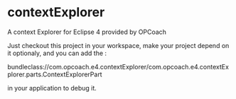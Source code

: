 contextExplorer
===============

A context Explorer for Eclipse 4 provided by OPCoach

Just checkout this project in your workspace, make your project depend on it optionaly, and you can add the :

bundleclass://com.opcoach.e4.contextExplorer/com.opcoach.e4.contextExplorer.parts.ContextExplorerPart

in your application to debug it.

